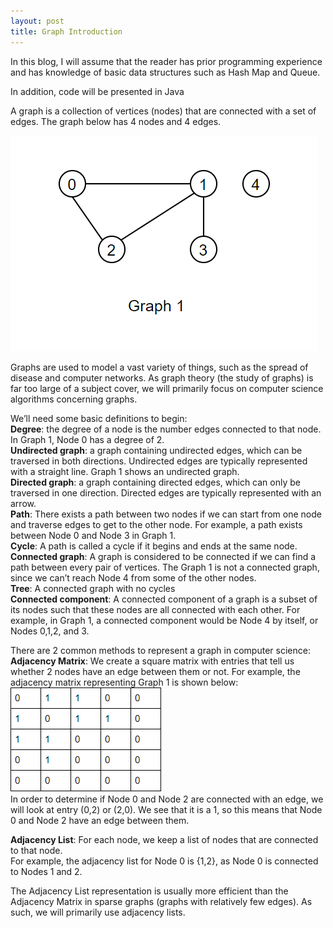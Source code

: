 ```yaml
---
layout: post
title: Graph Introduction
---
```

In this blog, I will assume that the reader has prior programming experience and has knowledge of basic data structures such as Hash Map and Queue. 

In addition, code will be presented in Java

A graph is a collection of vertices (nodes) that are connected with a set of edges. The graph below has 4 nodes and 4 edges.

![Graph1](https://github.com/GeneralDucky/GeneralDucky.github.io/blob/master/images/Pic1.PNG)

Graphs are used to model a vast variety of things, such as the spread of disease and computer networks. As graph theory (the study of graphs) is far too large of a subject cover, we will primarily focus on computer science algorithms concerning graphs.

We’ll need some basic definitions to begin:  
**Degree**: the degree of a node is the number edges connected to that node. In Graph 1, Node 0 has a degree of 2.  
**Undirected graph**: a graph containing undirected edges, which can be traversed in both directions. Undirected edges are typically represented with a straight line. Graph 1 shows an undirected graph.  
**Directed graph**: a graph containing directed edges, which can only be traversed in one direction. Directed edges are typically represented with an arrow.  
**Path**: There exists a path between two nodes if we can start from one node and traverse edges to get to the other node. For example, a path exists between Node 0 and Node 3 in Graph 1.  
**Cycle**: A path is called a cycle if it begins and ends at the same node.  
**Connected graph**: A graph is considered to be connected if we can find a path between every pair of vertices. The Graph 1 is not a connected graph, since we can’t reach Node 4 from some of the other nodes.  
**Tree**: A connected graph with no cycles  
**Connected component**: A connected component of a graph is a subset of its nodes such that these nodes are all connected with each other. For example, in Graph 1, a connected component would be Node 4 by itself, or Nodes 0,1,2, and 3.

There are 2 common methods to represent a graph in computer science:  
**Adjacency Matrix**: We create a square matrix with entries that tell us whether 2 nodes have an edge between them or not. For example, the adjacency matrix representing Graph 1 is shown below:   
![Matrix](https://github.com/GeneralDucky/GeneralDucky.github.io/blob/master/images/Capture.PNG)  
In order to determine if Node 0 and Node 2 are connected with an edge, we will look at entry (0,2) or (2,0). We see that it is a 1, so this means that Node 0 and Node 2 have an edge between them.  

**Adjacency List**: For each node, we keep a list of nodes that are connected to that node.  
For example, the adjacency list for Node 0 is {1,2}, as Node 0 is connected to Nodes 1 and 2.

The Adjacency List representation is usually more efficient than the Adjacency Matrix in sparse graphs (graphs with relatively few edges). As such, we will primarily use adjacency lists.
